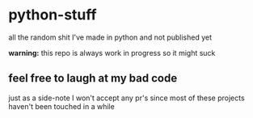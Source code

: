 # python-stuff
all the random shit I've made in python and not published yet

**warning:** this repo is always work in progress so it might suck

## feel free to laugh at my bad code
just as a side-note I won't accept any pr's since most of these projects haven't been touched in a while
